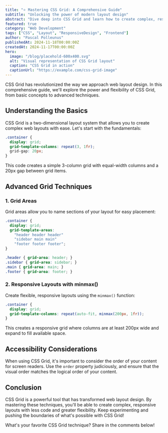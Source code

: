 ```yaml
---
title: "⭐️ Mastering CSS Grid: A Comprehensive Guide"
subtitle: "Unlocking the power of modern layout design"
abstract: "Dive deep into CSS Grid and learn how to create complex, responsive layouts with ease. This guide covers everything from basic concepts to advanced techniques."
featured: true
category: "Web Development"
tags: ["CSS", "Layout", "ResponsiveDesign", "Frontend"]
author: "Pascal Polleunus"
publishedAt: 2024-11-18T00:00:00Z
createdAt: 2024-11-17T00:00:00Z
hero:
  image: "/blog/placehold-600x400.svg"
  alt: "Visual representation of CSS Grid layout"
  caption: "CSS Grid in action"
  captionUrl: "https://example.com/css-grid-image"
---
```



CSS Grid has revolutionized the way we approach web layout design. In this comprehensive guide, we'll explore the power and flexibility of CSS Grid, from basic concepts to advanced techniques.

## Understanding the Basics

CSS Grid is a two-dimensional layout system that allows you to create complex web layouts with ease. Let's start with the fundamentals:

```css
.container {
  display: grid;
  grid-template-columns: repeat(3, 1fr);
  grid-gap: 20px;
}
```

This code creates a simple 3-column grid with equal-width columns and a 20px gap between grid items.

## Advanced Grid Techniques

### 1. Grid Areas

Grid areas allow you to name sections of your layout for easy placement:

```css
.container {
  display: grid;
  grid-template-areas:
    "header header header"
    "sidebar main main"
    "footer footer footer";
}

.header { grid-area: header; }
.sidebar { grid-area: sidebar; }
.main { grid-area: main; }
.footer { grid-area: footer; }
```

### 2. Responsive Layouts with minmax()

Create flexible, responsive layouts using the `minmax()` function:

```css
.container {
  display: grid;
  grid-template-columns: repeat(auto-fit, minmax(200px, 1fr));
}
```

This creates a responsive grid where columns are at least 200px wide and expand to fill available space.

## Accessibility Considerations

When using CSS Grid, it's important to consider the order of your content for screen readers. Use the `order` property judiciously, and ensure that the visual order matches the logical order of your content.

## Conclusion

CSS Grid is a powerful tool that has transformed web layout design. By mastering these techniques, you'll be able to create complex, responsive layouts with less code and greater flexibility. Keep experimenting and pushing the boundaries of what's possible with CSS Grid!

What's your favorite CSS Grid technique? Share in the comments below!

